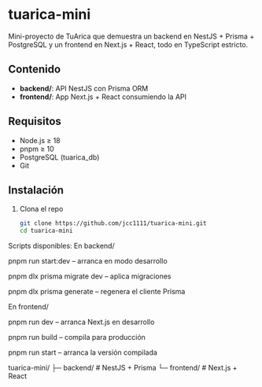 # tuarica-mini

Mini-proyecto de TuArica que demuestra un backend en NestJS + Prisma + PostgreSQL y un frontend en Next.js + React, todo en TypeScript estricto.

## Contenido

- **backend/**: API NestJS con Prisma ORM  
- **frontend/**: App Next.js + React consumiendo la API  

## Requisitos

- Node.js ≥ 18  
- pnpm ≥ 10  
- PostgreSQL (tuarica_db)  
- Git

## Instalación

1. Clona el repo  
   ```bash
   git clone https://github.com/jcc1111/tuarica-mini.git
   cd tuarica-mini


Scripts disponibles:
En backend/

pnpm run start:dev – arranca en modo desarrollo

pnpm dlx prisma migrate dev – aplica migraciones

pnpm dlx prisma generate – regenera el cliente Prisma



En frontend/

pnpm run dev – arranca Next.js en desarrollo

pnpm run build – compila para producción

pnpm run start – arranca la versión compilada

tuarica-mini/
├─ backend/      # NestJS + Prisma
└─ frontend/     # Next.js + React

